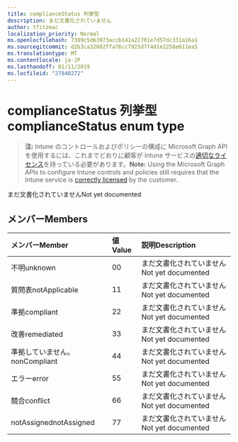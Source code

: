 ```yaml
---
title: complianceStatus 列挙型
description: まだ文書化されていません
author: tfitzmac
localization_priority: Normal
ms.openlocfilehash: 7389c5d63973accb141a22701e7d57dc331a16a1
ms.sourcegitcommit: d2b3ca32602ffa76cc7925d7f4d1e2258e611ea5
ms.translationtype: MT
ms.contentlocale: ja-JP
ms.lasthandoff: 01/11/2019
ms.locfileid: "27840272"
---
```

# <a name="compliancestatus-enum-type"></a><span data-ttu-id="3daab-103">complianceStatus 列挙型</span><span class="sxs-lookup"><span data-stu-id="3daab-103">complianceStatus enum type</span></span>

> <span data-ttu-id="3daab-104">**注:** Intune のコントロールおよびポリシーの構成に Microsoft Graph API を使用するには、これまでどおりに顧客が Intune サービスの[適切なライセンス](https://go.microsoft.com/fwlink/?linkid=839381)を持っている必要があります。</span><span class="sxs-lookup"><span data-stu-id="3daab-104">**Note:** Using the Microsoft Graph APIs to configure Intune controls and policies still requires that the Intune service is [correctly licensed](https://go.microsoft.com/fwlink/?linkid=839381) by the customer.</span></span>

<span data-ttu-id="3daab-105">まだ文書化されていません</span><span class="sxs-lookup"><span data-stu-id="3daab-105">Not yet documented</span></span>
## <a name="members"></a><span data-ttu-id="3daab-106">メンバー</span><span class="sxs-lookup"><span data-stu-id="3daab-106">Members</span></span>
|<span data-ttu-id="3daab-107">メンバー</span><span class="sxs-lookup"><span data-stu-id="3daab-107">Member</span></span>|<span data-ttu-id="3daab-108">値</span><span class="sxs-lookup"><span data-stu-id="3daab-108">Value</span></span>|<span data-ttu-id="3daab-109">説明</span><span class="sxs-lookup"><span data-stu-id="3daab-109">Description</span></span>|
|:---|:---|:---|
|<span data-ttu-id="3daab-110">不明</span><span class="sxs-lookup"><span data-stu-id="3daab-110">unknown</span></span>|<span data-ttu-id="3daab-111">0</span><span class="sxs-lookup"><span data-stu-id="3daab-111">0</span></span>|<span data-ttu-id="3daab-112">まだ文書化されていません</span><span class="sxs-lookup"><span data-stu-id="3daab-112">Not yet documented</span></span>|
|<span data-ttu-id="3daab-113">質問表</span><span class="sxs-lookup"><span data-stu-id="3daab-113">notApplicable</span></span>|<span data-ttu-id="3daab-114">1</span><span class="sxs-lookup"><span data-stu-id="3daab-114">1</span></span>|<span data-ttu-id="3daab-115">まだ文書化されていません</span><span class="sxs-lookup"><span data-stu-id="3daab-115">Not yet documented</span></span>|
|<span data-ttu-id="3daab-116">準拠</span><span class="sxs-lookup"><span data-stu-id="3daab-116">compliant</span></span>|<span data-ttu-id="3daab-117">2</span><span class="sxs-lookup"><span data-stu-id="3daab-117">2</span></span>|<span data-ttu-id="3daab-118">まだ文書化されていません</span><span class="sxs-lookup"><span data-stu-id="3daab-118">Not yet documented</span></span>|
|<span data-ttu-id="3daab-119">改善</span><span class="sxs-lookup"><span data-stu-id="3daab-119">remediated</span></span>|<span data-ttu-id="3daab-120">3</span><span class="sxs-lookup"><span data-stu-id="3daab-120">3</span></span>|<span data-ttu-id="3daab-121">まだ文書化されていません</span><span class="sxs-lookup"><span data-stu-id="3daab-121">Not yet documented</span></span>|
|<span data-ttu-id="3daab-122">準拠していません。</span><span class="sxs-lookup"><span data-stu-id="3daab-122">nonCompliant</span></span>|<span data-ttu-id="3daab-123">4</span><span class="sxs-lookup"><span data-stu-id="3daab-123">4</span></span>|<span data-ttu-id="3daab-124">まだ文書化されていません</span><span class="sxs-lookup"><span data-stu-id="3daab-124">Not yet documented</span></span>|
|<span data-ttu-id="3daab-125">エラー</span><span class="sxs-lookup"><span data-stu-id="3daab-125">error</span></span>|<span data-ttu-id="3daab-126">5</span><span class="sxs-lookup"><span data-stu-id="3daab-126">5</span></span>|<span data-ttu-id="3daab-127">まだ文書化されていません</span><span class="sxs-lookup"><span data-stu-id="3daab-127">Not yet documented</span></span>|
|<span data-ttu-id="3daab-128">競合</span><span class="sxs-lookup"><span data-stu-id="3daab-128">conflict</span></span>|<span data-ttu-id="3daab-129">6</span><span class="sxs-lookup"><span data-stu-id="3daab-129">6</span></span>|<span data-ttu-id="3daab-130">まだ文書化されていません</span><span class="sxs-lookup"><span data-stu-id="3daab-130">Not yet documented</span></span>|
|<span data-ttu-id="3daab-131">notAssigned</span><span class="sxs-lookup"><span data-stu-id="3daab-131">notAssigned</span></span>|<span data-ttu-id="3daab-132">7</span><span class="sxs-lookup"><span data-stu-id="3daab-132">7</span></span>|<span data-ttu-id="3daab-133">まだ文書化されていません</span><span class="sxs-lookup"><span data-stu-id="3daab-133">Not yet documented</span></span>|



